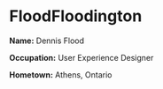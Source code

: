 # FloodFloodington

**Name:** Dennis Flood

**Occupation:** User Experience Designer

**Hometown:** Athens, Ontario
